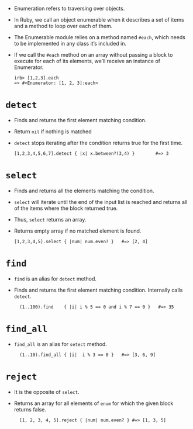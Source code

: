 - Enumeration refers to traversing over objects.
- In Ruby, we call an object enumerable when it describes a set of items and a method to loop over each of them.
- The Enumerable module relies on a method named `#each`, which needs to be implemented in any class it’s included in.
- If we call the `#each` method on an array without passing a block to execute for each of its elements, we’ll receive an instance of Enumerator.

      irb> [1,2,3].each
      => #<Enumerator: [1, 2, 3]:each>

# `detect`

- Finds and returns the first element matching condition.
- Return `nil` if nothing is matched
- `detect` stops iterating after the condition returns true for the first time.

      [1,2,3,4,5,6,7].detect { |x| x.between?(3,4) } 		#=> 3

# `select`

- Finds and returns all the elements matching the condition.
- `select` will iterate until the end of the input list is reached and returns all of the items where the block returned true. 
- Thus, `select` returns an array.
- Returns empty array if no matched element is found.

      [1,2,3,4,5].select { |num| num.even? }   #=> [2, 4]

# `find`

- `find` is an alias for `detect` method.
- Finds and returns the first element matching condition. Internally calls `detect`.

		(1..100).find    { |i| i % 5 == 0 and i % 7 == 0 }   #=> 35

# `find_all`

- `find_all` is an alias for `setect` method.

		(1..10).find_all { |i|  i % 3 == 0 }   #=> [3, 6, 9]

# `reject`

- It is the opposite of `select`.
- Returns an array for all elements of `enum` for which the given block returns false.

		[1, 2, 3, 4, 5].reject { |num| num.even? } #=> [1, 3, 5]
